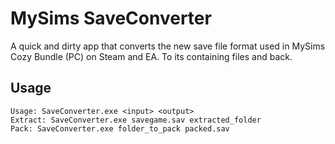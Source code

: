 # MySims SaveConverter

A quick and dirty app that converts the new save file format used in MySims Cozy Bundle (PC) on Steam and EA. To its containing files and back.

## Usage

```
Usage: SaveConverter.exe <input> <output>
Extract: SaveConverter.exe savegame.sav extracted_folder
Pack: SaveConverter.exe folder_to_pack packed.sav
```
